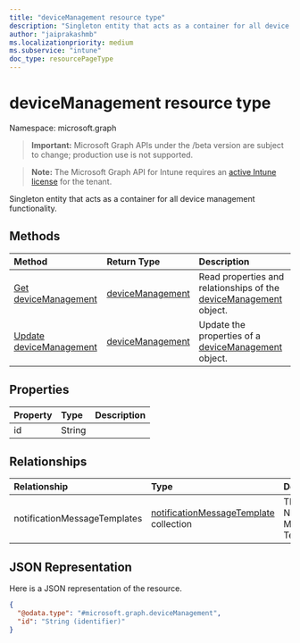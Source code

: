 ```yaml
---
title: "deviceManagement resource type"
description: "Singleton entity that acts as a container for all device management functionality."
author: "jaiprakashmb"
ms.localizationpriority: medium
ms.subservice: "intune"
doc_type: resourcePageType
---
```


# deviceManagement resource type

Namespace: microsoft.graph
> **Important:** Microsoft Graph APIs under the /beta version are subject to change; production use is not supported.

> **Note:** The Microsoft Graph API for Intune requires an [active Intune license](https://go.microsoft.com/fwlink/?linkid=839381) for the tenant.


Singleton entity that acts as a container for all device management functionality.

## Methods
|Method|Return Type|Description|
|:---|:---|:---|
|[Get deviceManagement](../api/intune-notification-devicemanagement-get.md)|[deviceManagement](../resources/intune-notification-devicemanagement.md)|Read properties and relationships of the [deviceManagement](../resources/intune-notification-devicemanagement.md) object.|
|[Update deviceManagement](../api/intune-notification-devicemanagement-update.md)|[deviceManagement](../resources/intune-notification-devicemanagement.md)|Update the properties of a [deviceManagement](../resources/intune-notification-devicemanagement.md) object.|

## Properties
|Property|Type|Description|
|:---|:---|:---|
|id|String||

## Relationships
|Relationship|Type|Description|
|:---|:---|:---|
|notificationMessageTemplates|[notificationMessageTemplate](../resources/intune-notification-notificationmessagetemplate.md) collection|The Notification Message Templates.|

## JSON Representation
Here is a JSON representation of the resource.
<!-- {
  "blockType": "resource",
  "keyProperty": "id",
  "@odata.type": "microsoft.graph.deviceManagement"
}
-->
``` json
{
  "@odata.type": "#microsoft.graph.deviceManagement",
  "id": "String (identifier)"
}
```
